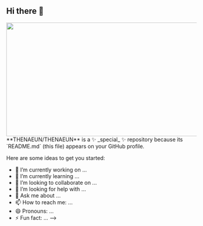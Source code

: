 ## Hi there 👋
<a href="https://www.gitanimals.org/en_US?utm_medium=image&utm_source=THENAEUN&utm_content=farm">
<img
  src="https://render.gitanimals.org/farms/THENAEUN"
  width="600"
  height="300"
/>
</a>
**THENAEUN/THENAEUN** is a ✨ _special_ ✨ repository because its `README.md` (this file) appears on your GitHub profile.

Here are some ideas to get you started:

- 🔭 I’m currently working on ...
- 🌱 I’m currently learning ...
- 👯 I’m looking to collaborate on ...
- 🤔 I’m looking for help with ...
- 💬 Ask me about ...
- 📫 How to reach me: ...
- 😄 Pronouns: ...
- ⚡ Fun fact: ...
-->
